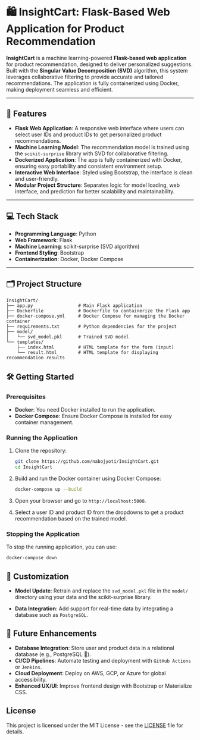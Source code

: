 # 🛍️ InsightCart: Flask-Based Web Application for Product Recommendation  

**InsightCart** is a machine learning-powered **Flask-based web application** for product recommendation, designed to deliver personalized suggestions. Built with the **Singular Value Decomposition (SVD)** algorithm, this system leverages collaborative filtering to provide accurate and tailored recommendations. The application is fully containerized using Docker, making deployment seamless and efficient.  

---

## 🚀 Features  

- **Flask Web Application**: A responsive web interface where users can select user IDs and product IDs to get personalized product recommendations.  
- **Machine Learning Model**: The recommendation model is trained using the `scikit-surprise` library with SVD for collaborative filtering.  
- **Dockerized Application**: The app is fully containerized with Docker, ensuring easy portability and consistent environment setup.  
- **Interactive Web Interface**: Styled using Bootstrap, the interface is clean and user-friendly.  
- **Modular Project Structure**: Separates logic for model loading, web interface, and prediction for better scalability and maintainability.  

---

## 💻 Tech Stack  

- **Programming Language**: Python
- **Web Framework**: Flask  
- **Machine Learning**: scikit-surprise (SVD algorithm)  
- **Frontend Styling**: Bootstrap  
- **Containerization**: Docker, Docker Compose  

---

## 🗂️ Project Structure  

```
InsightCart/
├── app.py                 # Main Flask application
├── Dockerfile             # Dockerfile to containerize the Flask app
├── docker-compose.yml     # Docker Compose for managing the Docker container
├── requirements.txt       # Python dependencies for the project
├── model/
│   └── svd_model.pkl      # Trained SVD model
└── templates/
    ├── index.html         # HTML template for the form (input)
    └── result.html        # HTML template for displaying recommendation results
```

## 🛠️ Getting Started

### Prerequisites

- **Docker**: You need Docker installed to run the application.
- **Docker Compose**: Ensure Docker Compose is installed for easy container management.

### Running the Application

1. Clone the repository:

    ```bash
    git clone https://github.com/nabojyoti/InsightCart.git
    cd InsightCart
    ```

2. Build and run the Docker container using Docker Compose:

    ```bash
    docker-compose up --build
    ```

3. Open your browser and go to `http://localhost:5000`.

4. Select a user ID and product ID from the dropdowns to get a product recommendation based on the trained model.

### Stopping the Application

To stop the running application, you can use:

```bash
docker-compose down
```

## 🧰 Customization

- **Model Update**: Retrain and replace the `svd_model.pkl` file in the `model/` directory using your data and the scikit-surprise library.

- **Data Integration**: Add support for real-time data by integrating a database such as `PostgreSQL`.

## 🔮 Future Enhancements

- **Database Integration**: Store user and product data in a relational database (e.g., PostgreSQL 🐘).
- **CI/CD Pipelines**: Automate testing and deployment with `GitHub Actions` or `Jenkins`.
- **Cloud Deployment**: Deploy on AWS, GCP, or Azure for global accessibility.
- **Enhanced UX/UI**: Improve frontend design with Bootstrap or Materialize CSS.


## License

This project is licensed under the MIT License - see the [LICENSE](LICENSE) file for details.
